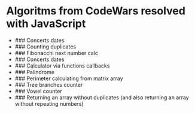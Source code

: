 # Algoritms from CodeWars resolved with JavaScript
<ul>
<li>### Concerts dates</li>
<li>### Counting duplicates</li>
<li>### Fibonacchi next number calc</li>
<li>### Concerts dates</li>
<li>### Calculator via functions callbacks</li>
<li>### Palindrome</li>
<li>### Perimeter calculating from matrix array</li>
<li>### Tree branches counter</li>
<li>### Vowel counter</li>
<li>### Returning an array without duplicates (and also returning an array without repeating numbers)</li>
</ul>
